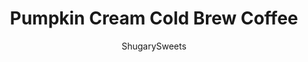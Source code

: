 ---
layout: ../../layouts/MarkdownPostLayout.astro
title: Pumpkin Cream Cold Brew Coffee
author: ShugarySweets
pubDate: 2019-10-02
description: "Try this delicious, copycat recipe for Starbucks Pumpkin Cream Cold Brew Coffee at home! You&#x27;ll love this coffee house inspired drink recipe that is easy to make!"
image_url: https://www.shugarysweets.com/wp-content/uploads/2019/10/untitledcoldbrewsquare.jpg
tags: ["Drinks","American"]
calories: 365
protein: 5
carbohydrates: 41
fats: 22
fiber: 3
ingredients: ["4 cups Cold water","1 cup coarsely ground coffee beans","1 cup heavy whipping cream","1/2 cup monkfruit sugar substitute","1 Tablespoon pumpkin puree","1 teaspoon pumpkin pie spice","1 teaspoon vanilla extract"]
serves: 4
time: "12 hours 10 minutes"
prepTime: "10 minutes"
instructions: ["You'll need about 1 cup of coarse ground coffee beans. Add the ground coffee with 4 cups of COLD water to a pitcher. Stir and refrigerate for 12-24 hours.","Place a strainer with cheesecloth over a large pitcher or bowl. Slowly pour coffee (with grounds) into the cheesecloth lined strainer until all the liquid has filtered through.","Dilute cold brew concentrate with a 2:1 ratio of cold water: concentrate. I usually just add an additional 4 cups of cold water. If you like it REALLY strong, use less water at this point.","In a saucepan, combine heavy cream, sugar, pumpkin puree, and pumpkin spice. Whisk over medium heat until sugar is dissolved and cream mixture begins to steam. DO NOT BOIL.","Remove from heat and whisk in the vanilla extract. Strain through a fine mesh strainer and transfer to a pint sized mason jar (or pitcher). Refrigerate until cool.","Once chilled, use an Aerolatte or milk frother to froth the pumpkin cream. Or shake vigorously in mason jar.","Fill large glass with ice. Add cold brew coffee, leaving space for cream.","Pour in desired amount of frothy pumpkin cream. ENJOY."]
nutrition: ["365 calories","41 grams carbohydrates","67 milligrams cholesterol","22 grams fat","3 grams fiber","5 grams protein","14 grams saturated fat","245 milligrams sodium","32 grams sugar","1 grams trans fat","7 grams unsaturated fat"]
---